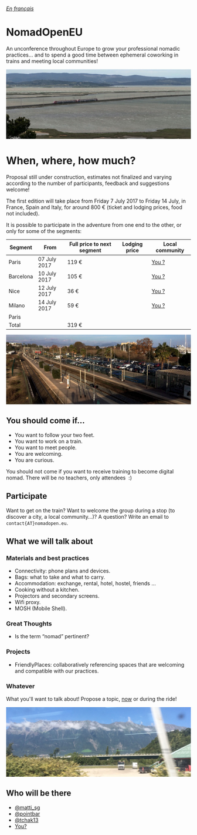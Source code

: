 _[En français](..)_

# NomadOpenEU

An unconference throughout Europe to grow your professional nomadic practices… and to spend a good time between ephemeral coworking in trains and meeting local communities!

![Paris - Barcelone near the Sainte-Lucie island](img/lucie.jpg)

# When, where, how much?

Proposal still under construction, estimates not finalized and varying according to the number of participants, feedback and suggestions welcome!

The first edition will take place from Friday 7 July 2017 to Friday 14 July, in France, Spain and Italy, for around 800 € (ticket and lodging prices, food not included).

It is possible to participate in the adventure from one end to the other, or only for some of the segments:

| Segment     | From       | Full price to next segment                        | Lodging price    | Local community                 |
|-------------|------------|---------------------------------------------------|------------------|--------------------------------------|
| Paris       | 07 July 2017 | 119 €                                              |                  | [You ?](mailto:contact@nomadopen.eu) |
| Barcelona   | 10 July 2017 | 105 €                                              |                  | [You ?](mailto:contact@nomadopen.eu) |
| Nice        | 12 July 2017 | 36 €                                              |                  | [You ?](mailto:contact@nomadopen.eu) |
| Milano      | 14 July 2017 | 59 €                                              |                  | [You ?](mailto:contact@nomadopen.eu) |
| Paris       |            |                                                   |                  |                                      |
| Total       |            | 319 €                                             |                  |                                      |

![Barcelone - Nice way at Antibes station](img/antibes.jpg)


## You should come if…

- You want to follow your two feet.
- You want to work on a train.
- You want to meet people.
- You are welcoming.
- You are curious.

You should not come if you want to receive training to become digital nomad. There will be no teachers, only attendees  :)


## Participate

Want to get on the train? Want to welcome the group during a stop (to discover a city, a local community…)? A question? Write an email to `contact{AT}nomadopen.eu`.


## What we will talk about

### Materials and best practices

- Connectivity: phone plans and devices.
- Bags: what to take and what to carry.
- Accommodation: exchange, rental, hotel, hostel, friends ...
- Cooking without a kitchen.
- Projectors and secondary screens.
- Wifi proxy.
- MOSH (Mobile Shell).

### Great Thoughts

- Is the term “nomad” pertinent?

### Projects

- FriendlyPlaces: collaboratively referencing spaces that are welcoming and compatible with our practices.

### Whatever

What you'll want to talk about! Propose a topic, [now](mailto:contact@nomadopen.eu) or during the ride!

![The Milan - Paris way](img/milano.jpg)

## Who will be there

- [@matti_sg](https://twitter.com/matti_sg)
- [@pointbar](https://twitter.com/pointbar)
- [@tchak13](https://twitter.com/tchak13)
- [You?](mailto:contact@nomadopen.eu)
